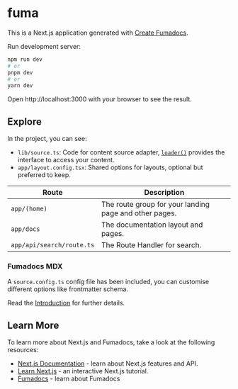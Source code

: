 # fuma

This is a Next.js application generated with
[Create Fumadocs](https://github.com/fuma-nama/fumadocs).

Run development server:

```bash
npm run dev
# or
pnpm dev
# or
yarn dev
```

Open http://localhost:3000 with your browser to see the result.

## Explore

In the project, you can see:

- `lib/source.ts`: Code for content source adapter, [`loader()`](https://fumadocs.dev/docs/headless/source-api) provides the interface to access your content.
- `app/layout.config.tsx`: Shared options for layouts, optional but preferred to keep.

| Route                     | Description                                            |
| ------------------------- | ------------------------------------------------------ |
| `app/(home)`              | The route group for your landing page and other pages. |
| `app/docs`                | The documentation layout and pages.                    |
| `app/api/search/route.ts` | The Route Handler for search.                          |

### Fumadocs MDX

A `source.config.ts` config file has been included, you can customise different options like frontmatter schema.

Read the [Introduction](https://fumadocs.dev/docs/mdx) for further details.

## Learn More

To learn more about Next.js and Fumadocs, take a look at the following
resources:

- [Next.js Documentation](https://nextjs.org/docs) - learn about Next.js
  features and API.
- [Learn Next.js](https://nextjs.org/learn) - an interactive Next.js tutorial.
- [Fumadocs](https://fumadocs.vercel.app) - learn about Fumadocs

